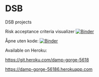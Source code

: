 # DSB
DSB projects

Risk acceptance criteria visualizer [![Binder](https://mybinder.org/badge_logo.svg)](https://mybinder.org/v2/gh/Freeyolo/DSB/main?labpath=Risk%20visualizer.ipynb)

Åpne uten kode: [![Binder](https://mybinder.org/badge_logo.svg)](https://mybinder.org/v2/gh/Freeyolo/DSB/main?urlpath=voila%2Frender%2FRisk%20visualizer.ipynb)

Available on Heroku:

https://git.heroku.com/damp-gorge-5618

https://damp-gorge-56186.herokuapp.com
